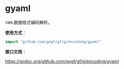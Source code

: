 # gyaml

`YAML`数据格式编码解析。

**使用方式**：
```go
import "github.com/gogf/gf/g/encoding/gyaml"
```

**接口文档**：

https://godoc.org/github.com/gogf/gf/g/encoding/gyaml

